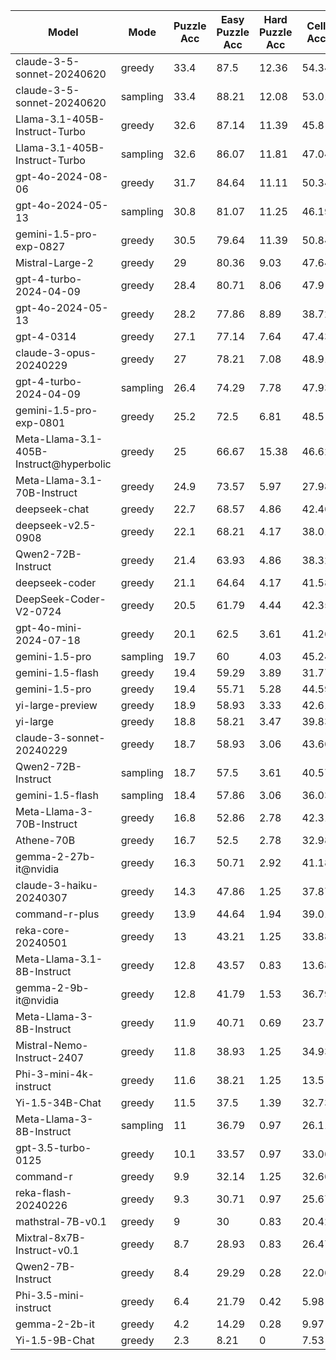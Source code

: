 |                  Model                  |   Mode   |  Puzzle Acc  |  Easy Puzzle Acc  |  Hard Puzzle Acc  |  Cell Acc  |  No answer  |  Total Puzzles  |  Reason Lens  |
|-----------------------------------------|----------|--------------|-------------------|-------------------|------------|-------------|-----------------|---------------|
|       claude-3-5-sonnet-20240620        |  greedy  |     33.4     |       87.5        |       12.36       |   54.34    |      0      |      1000       |    1141.94    |
|       claude-3-5-sonnet-20240620        | sampling |     33.4     |       88.21       |       12.08       |   53.01    |     0.1     |      1000       |    1153.83    |
|      Llama-3.1-405B-Instruct-Turbo      |  greedy  |     32.6     |       87.14       |       11.39       |    45.8    |    12.5     |      1000       |    314.66     |
|      Llama-3.1-405B-Instruct-Turbo      | sampling |     32.6     |       86.07       |       11.81       |   47.04    |    10.8     |      1000       |    439.96     |
|            gpt-4o-2024-08-06            |  greedy  |     31.7     |       84.64       |       11.11       |   50.34    |     3.6     |      1000       |    1106.51    |
|            gpt-4o-2024-05-13            | sampling |     30.8     |       81.07       |       11.25       |   46.19    |     6.6     |      1000       |    1549.74    |
|         gemini-1.5-pro-exp-0827         |  greedy  |     30.5     |       79.64       |       11.39       |   50.84    |     0.8     |      1000       |    1594.47    |
|             Mistral-Large-2             |  greedy  |      29      |       80.36       |       9.03        |   47.64    |     1.7     |      1000       |    1592.39    |
|         gpt-4-turbo-2024-04-09          |  greedy  |     28.4     |       80.71       |       8.06        |    47.9    |     0.1     |      1000       |    1148.46    |
|            gpt-4o-2024-05-13            |  greedy  |     28.2     |       77.86       |       8.89        |   38.72    |    19.3     |      1000       |    1643.51    |
|               gpt-4-0314                |  greedy  |     27.1     |       77.14       |       7.64        |   47.43    |     0.2     |      1000       |    1203.17    |
|         claude-3-opus-20240229          |  greedy  |      27      |       78.21       |       7.08        |   48.91    |      0      |      1000       |    855.72     |
|         gpt-4-turbo-2024-04-09          | sampling |     26.4     |       74.29       |       7.78        |   47.93    |      0      |      1000       |    1165.9     |
|         gemini-1.5-pro-exp-0801         |  greedy  |     25.2     |       72.5        |       6.81        |    48.5    |      0      |      1000       |    1389.75    |
| Meta-Llama-3.1-405B-Instruct@hyperbolic |  greedy  |      25      |       66.67       |       15.38       |   46.62    |    6.25     |       16        |    1517.13    |
|       Meta-Llama-3.1-70B-Instruct       |  greedy  |     24.9     |       73.57       |       5.97        |   27.98    |     43      |      1000       |    1483.68    |
|              deepseek-chat              |  greedy  |     22.7     |       68.57       |       4.86        |   42.46    |     5.2     |      1000       |    1260.23    |
|           deepseek-v2.5-0908            |  greedy  |     22.1     |       68.21       |       4.17        |   38.01    |    12.7     |      1000       |    1294.46    |
|           Qwen2-72B-Instruct            |  greedy  |     21.4     |       63.93       |       4.86        |   38.32    |    10.2     |      1000       |    1813.82    |
|             deepseek-coder              |  greedy  |     21.1     |       64.64       |       4.17        |   41.58    |     4.9     |      1000       |    1324.55    |
|         DeepSeek-Coder-V2-0724          |  greedy  |     20.5     |       61.79       |       4.44        |   42.35    |     3.4     |      1000       |    1230.63    |
|         gpt-4o-mini-2024-07-18          |  greedy  |     20.1     |       62.5        |       3.61        |   41.26    |     0.1     |      1000       |    943.52     |
|             gemini-1.5-pro              | sampling |     19.7     |        60         |       4.03        |   45.24    |     0.4     |      1000       |    1356.77    |
|            gemini-1.5-flash             |  greedy  |     19.4     |       59.29       |       3.89        |   31.77    |    22.7     |      1000       |    1538.18    |
|             gemini-1.5-pro              |  greedy  |     19.4     |       55.71       |       5.28        |   44.59    |     0.8     |      1000       |    1336.17    |
|            yi-large-preview             |  greedy  |     18.9     |       58.93       |       3.33        |   42.61    |     1.4     |      1000       |    833.36     |
|                yi-large                 |  greedy  |     18.8     |       58.21       |       3.47        |   39.83    |     1.8     |      1000       |    757.01     |
|        claude-3-sonnet-20240229         |  greedy  |     18.7     |       58.93       |       3.06        |   43.66    |      0      |      1000       |    1095.37    |
|           Qwen2-72B-Instruct            | sampling |     18.7     |       57.5        |       3.61        |   40.57    |     3.2     |      1000       |    1894.72    |
|            gemini-1.5-flash             | sampling |     18.4     |       57.86       |       3.06        |   36.03    |    12.8     |      1000       |    1713.03    |
|        Meta-Llama-3-70B-Instruct        |  greedy  |     16.8     |       52.86       |       2.78        |   42.31    |     0.2     |      1000       |    809.95     |
|               Athene-70B                |  greedy  |     16.7     |       52.5        |       2.78        |   32.98    |    21.1     |      1000       |    391.19     |
|          gemma-2-27b-it@nvidia          |  greedy  |     16.3     |       50.71       |       2.92        |   41.18    |     1.1     |      1000       |    1014.56    |
|         claude-3-haiku-20240307         |  greedy  |     14.3     |       47.86       |       1.25        |   37.87    |     0.1     |      1000       |    1015.06    |
|             command-r-plus              |  greedy  |     13.9     |       44.64       |       1.94        |   39.01    |     0.2     |      1000       |    810.53     |
|           reka-core-20240501            |  greedy  |      13      |       43.21       |       1.25        |   33.88    |      4      |      1000       |    1078.29    |
|       Meta-Llama-3.1-8B-Instruct        |  greedy  |     12.8     |       43.57       |       0.83        |   13.68    |    61.5     |      1000       |    1043.9     |
|          gemma-2-9b-it@nvidia           |  greedy  |     12.8     |       41.79       |       1.53        |   36.79    |      0      |      1000       |    849.84     |
|        Meta-Llama-3-8B-Instruct         |  greedy  |     11.9     |       40.71       |       0.69        |    23.7    |    29.2     |      1000       |    1216.4     |
|       Mistral-Nemo-Instruct-2407        |  greedy  |     11.8     |       38.93       |       1.25        |   34.93    |     1.6     |      1000       |    925.88     |
|         Phi-3-mini-4k-instruct          |  greedy  |     11.6     |       38.21       |       1.25        |    13.5    |     59      |      1000       |    790.29     |
|             Yi-1.5-34B-Chat             |  greedy  |     11.5     |       37.5        |       1.39        |   32.73    |     4.4     |      1000       |    869.65     |
|        Meta-Llama-3-8B-Instruct         | sampling |      11      |       36.79       |       0.97        |   26.11    |    22.3     |      1000       |    1282.4     |
|           gpt-3.5-turbo-0125            |  greedy  |     10.1     |       33.57       |       0.97        |   33.06    |     0.1     |      1000       |    820.66     |
|                command-r                |  greedy  |     9.9      |       32.14       |       1.25        |   32.66    |     1.5     |      1000       |    1005.17    |
|           reka-flash-20240226           |  greedy  |     9.3      |       30.71       |       0.97        |   25.67    |    18.7     |      1000       |    1074.8     |
|            mathstral-7B-v0.1            |  greedy  |      9       |        30         |       0.83        |   20.42    |     36      |      1000       |    1148.16    |
|       Mixtral-8x7B-Instruct-v0.1        |  greedy  |     8.7      |       28.93       |       0.83        |   26.47    |    20.3     |      1000       |    1177.21    |
|            Qwen2-7B-Instruct            |  greedy  |     8.4      |       29.29       |       0.28        |   22.06    |    24.4     |      1000       |    1473.23    |
|          Phi-3.5-mini-instruct          |  greedy  |     6.4      |       21.79       |       0.42        |    5.98    |    80.6     |      1000       |    718.43     |
|              gemma-2-2b-it              |  greedy  |     4.2      |       14.29       |       0.28        |    9.97    |    57.2     |      1000       |    1032.89    |
|             Yi-1.5-9B-Chat              |  greedy  |     2.3      |       8.21        |         0         |    7.53    |    11.3     |      1000       |    1592.6     |